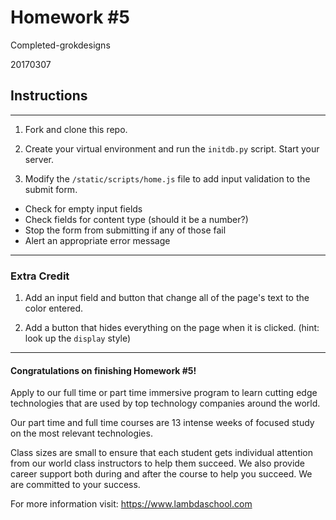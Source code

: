 # Homework #5

Completed-grokdesigns

20170307

## Instructions

--------------------------------------------------------------------------------

1. Fork and clone this repo.

1. Create your virtual environment and run the `initdb.py` script. Start your server.

1. Modify the `/static/scripts/home.js` file to add input validation to the submit form.

  - Check for empty input fields
  - Check fields for content type (should it be a number?)
  - Stop the form from submitting if any of those fail
  - Alert an appropriate error message

--------------------------------------------------------------------------------

### Extra Credit

1. Add an input field and button that change all of the page's text to the color entered.

1. Add a button that hides everything on the page when it is clicked. (hint: look up the `display` style)

--------------------------------------------------------------------------------

#### Congratulations on finishing Homework #5!

Apply to our full time or part time immersive program to learn cutting edge technologies that are used by top technology companies around the world.

Our part time and full time courses are 13 intense weeks of focused study on the most relevant technologies.

Class sizes are small to ensure that each student gets individual attention from our world class instructors to help them succeed. We also provide career support both during and after the course to help you succeed. We are committed to your success.

For more information visit: <https://www.lambdaschool.com>
